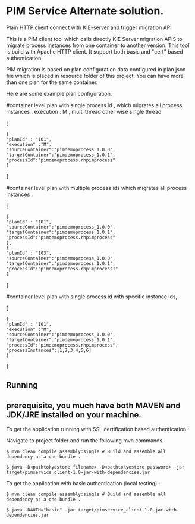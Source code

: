 # PIM Service Alternate solution. 
Plain HTTP client connect with KIE-server and trigger migration API

This is a PIM client tool which calls directly KIE Server migration APIS to migrate process instances from one container to another version.
This tool is build with Apache HTTP client. It support both basic and "cert" based authentication.

PIM migration is based on plan configuration data configured in plan.json file which is 
placed in resource folder of this project. You can have more than one plan for the same container. 

Here are some example plan configuration.

#container level plan with single process id , which migrates all process instances . execution : M , multi thread other wise single thread 

[
	
	{
	"planId" : "101",
	"execution" :"M",
	"sourceContainer":"pimdemoprocess_1.0.0",
	"targetContainer":"pimdemoprocess_1.0.1",
	"processId":"pimdemoprocess.rhpimprocess"
	}
	
]
 
 #container level plan with multiple process ids which migrates all process instances .  
 
[
	
	{
	"planId" : "101",
	"sourceContainer":"pimdemoprocess_1.0.0",
	"targetContainer":"pimdemoprocess_1.0.1",
	"processId":"pimdemoprocess.rhpimprocess"
	},
	{
	"planId" : "103",
	"sourceContainer":"pimdemoprocess_1.0.0",
	"targetContainer":"pimdemoprocess_1.0.1",
	"processId":"pimdemoprocess.rhpimprocess1" 
	}
	
]

#container level plan with single process id with specific instance ids, 

[
	
	{
	"planId" : "101",
	"execution" :"M",
	"sourceContainer":"pimdemoprocess_1.0.0",
	"targetContainer":"pimdemoprocess_1.0.1",
	"processId":"pimdemoprocess.rhpimprocess",
	"processInstances":[1,2,3,4,5,6]
	}
	
]

## Running
## prerequisite, you much have both MAVEN and JDK/JRE installed on your machine.

To get the application running with SSL  certification based authentication :

Navigate to project folder and run the following mvn commands. 
```
$ mvn clean compile assembly:single # Build and assemble all dependency as a one bundle .

$ java -D<pathtokyestore filename> -D<pathtokyestore password> -jar target/pimservice_client-1.0-jar-with-dependencies.jar
```

To get the application with basic authentication (local testing) :
```
$ mvn clean compile assembly:single # Build and assemble all dependency as a one bundle .

$ java -DAUTH="basic" -jar target/pimservice_client-1.0-jar-with-dependencies.jar 
